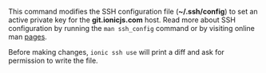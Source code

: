 This command modifies the SSH configuration file (**~/.ssh/config**) to set an active private key for the **git.ionicjs.com** host. Read more about SSH configuration by running the `man ssh_config` command or by visiting online man [pages](https://linux.die.net/man/5/ssh_config).

Before making changes, `ionic ssh use` will print a diff and ask for permission to write the file.